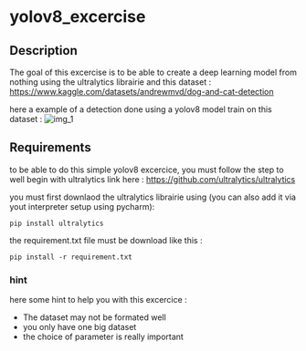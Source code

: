 # yolov8_excercise

## Description
The goal of this excercise is to be able to create a deep learning model from nothing using the ultralytics librairie and this dataset :
https://www.kaggle.com/datasets/andrewmvd/dog-and-cat-detection

here a example of a detection done using a yolov8 model train on this dataset :
![img_1](https://github.com/Y0nyx/yolov8_excercise/assets/72567319/bd1e4448-8eb7-4560-aab9-555c46af694c)

## Requirements

to be able to do this simple yolov8 excercice, you must follow the step to well begin with ultralytics link here : https://github.com/ultralytics/ultralytics

you must first downlaod the ultralytics librairie using (you can also add it via yout interpreter setup using pycharm):
```
pip install ultralytics
```

the requirement.txt file must be download like this :
```
pip install -r requirement.txt
```

### hint

here some hint to help you with this excercice :
- The dataset may not be formated well
- you only have one big dataset
- the choice of parameter is really important
